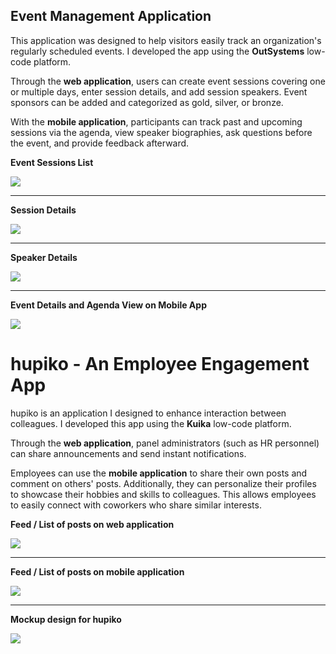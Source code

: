 ## Event Management Application

This application was designed to help visitors easily track an organization's regularly scheduled events. I developed the app using the **OutSystems** low-code platform.

Through the **web application**, users can create event sessions covering one or multiple days, enter session details, and add session speakers. Event sponsors can be added and categorized as gold, silver, or bronze.

With the **mobile application**, participants can track past and upcoming sessions via the agenda, view speaker biographies, ask questions before the event, and provide feedback afterward.

**Event Sessions List**

![](../projectsContent/Low%20Code%20Development/images/1%20-%20OutSystems%20Panel.png)

---

**Session Details**

![](../projectsContent/Low%20Code%20Development/images/2%20-%20OutSystems%20Panel.png)

---

**Speaker Details**

![](../projectsContent/Low%20Code%20Development/images/3%20-%20OutSystems%20Panel.png)

---

**Event Details and Agenda View on Mobile App**

![](../projectsContent/Low%20Code%20Development/images/4%20-%20OutSystems%20App.png)

# hupiko - An Employee Engagement App

hupiko is an application I designed to enhance interaction between colleagues. I developed this app using the **Kuika** low-code platform.

Through the **web application**, panel administrators (such as HR personnel) can share announcements and send instant notifications.

Employees can use the **mobile application** to share their own posts and comment on others' posts. Additionally, they can personalize their profiles to showcase their hobbies and skills to colleagues. This allows employees to easily connect with coworkers who share similar interests.

**Feed / List of posts on web application**

![](../projectsContent/Low%20Code%20Development/images/5%20-%20Kuika%20Panel.jpg)

---

**Feed / List of posts on mobile application**

![](../projectsContent/Low%20Code%20Development/images/6%20-%20Kuika%20App.png)

---

**Mockup design for hupiko**

![](../projectsContent/Low%20Code%20Development/images/7%20-%20hupiko%20Mockup.jpg)

